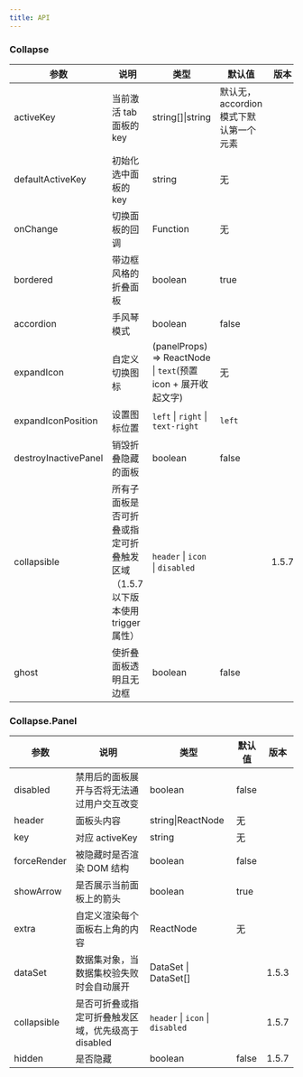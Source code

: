 ```yaml
---
title: API
---
```


### Collapse

| 参数 | 说明 | 类型 | 默认值 | 版本 |
| --- | --- | --- | --- | --- |
| activeKey | 当前激活 tab 面板的 key | string\[]\|string | 默认无，accordion模式下默认第一个元素 | |
| defaultActiveKey | 初始化选中面板的 key | string | 无 | |
| onChange | 切换面板的回调 | Function | 无 | |
| bordered | 带边框风格的折叠面板 | boolean | true | |
| accordion | 手风琴模式	 | boolean | false | |
| expandIcon | 自定义切换图标 | (panelProps) => ReactNode \| `text`(预置icon + 展开收起文字) | 无 | |
| expandIconPosition | 设置图标位置 | `left` \| `right` \| `text-right` | `left` | |
| destroyInactivePanel | 销毁折叠隐藏的面板 | boolean | false | |
| collapsible | 所有子面板是否可折叠或指定可折叠触发区域（1.5.7 以下版本使用 trigger 属性） | `header` \| `icon` \| `disabled` | | 1.5.7 |
| ghost | 使折叠面板透明且无边框 | boolean | false | |

### Collapse.Panel

| 参数 | 说明 | 类型 | 默认值 | 版本 |
| --- | --- | --- | --- | --- |
| disabled | 禁用后的面板展开与否将无法通过用户交互改变 | boolean | false | |
| header | 面板头内容 | string\|ReactNode | 无 | |
| key | 对应 activeKey | string | 无 | |
| forceRender | 被隐藏时是否渲染 DOM 结构 | boolean | false | |
| showArrow	| 是否展示当前面板上的箭头	| boolean	|  true | |
| extra	| 自定义渲染每个面板右上角的内容 | ReactNode | 无 |	 |
| dataSet	| 数据集对象，当数据集校验失败时会自动展开 | DataSet \| DataSet[] |  | 1.5.3 |
| collapsible | 是否可折叠或指定可折叠触发区域，优先级高于 disabled | `header` \| `icon` \| `disabled` | | 1.5.7 |
| hidden | 是否隐藏 | boolean  | false | 1.5.7 |	
